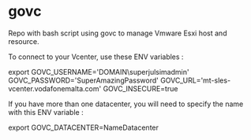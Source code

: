 # govc
Repo with bash script using govc to manage Vmware Esxi host and resource. 

To connect to your Vcenter, use these ENV variables : 

export GOVC_USERNAME='DOMAIN\superjulsimadmin' GOVC_PASSWORD='SuperAmazingPassword' GOVC_URL='mt-sles-vcenter.vodafonemalta.com' GOVC_INSECURE=true

If you have more than one datacenter, you will need to specify the name with this ENV variable : 

export GOVC_DATACENTER=NameDatacenter

